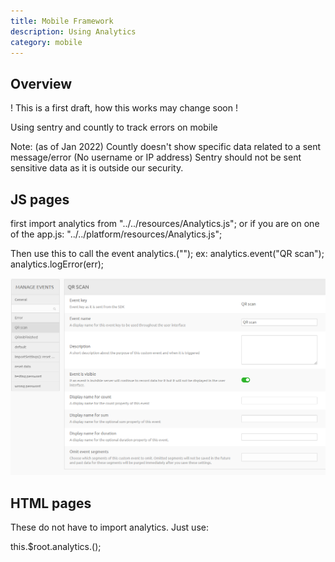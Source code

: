 ```yaml
---
title: Mobile Framework
description: Using Analytics
category: mobile
---
```


## Overview

! This is a first draft, how this works may change soon !

Using sentry and countly to track errors on mobile

Note: (as of Jan 2022)
Countly doesn't show specific data related to a sent message/error (No username or IP address)
Sentry should not be sent sensitive data as it is outside our security.

## JS pages

first
import analytics from "../../resources/Analytics.js";
or if you are on one of the app.js:
"../../platform/resources/Analytics.js";

Then use this to call the event
analytics.<call-type>("<name you want displayed>");
ex:
analytics.event("QR scan");
analytics.logError(err);

![alt_text](countlyeventmanage.png "image_tooltip")

## HTML pages

These do not have to import analytics. Just use:

this.$root.analytics.<call-type>(<data>);
